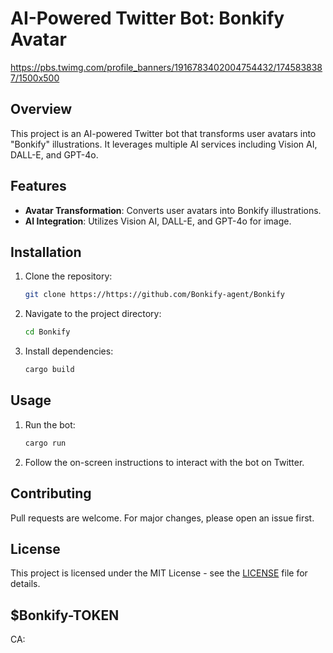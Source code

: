 # AI-Powered Twitter Bot: Bonkify Avatar
https://pbs.twimg.com/profile_banners/1916783402004754432/1745838387/1500x500
## Overview
This project is an AI-powered Twitter bot that transforms user avatars into "Bonkify" illustrations. It leverages multiple AI services including Vision AI, DALL-E, and GPT-4o.

## Features
- **Avatar Transformation**: Converts user avatars into Bonkify illustrations.
- **AI Integration**: Utilizes Vision AI, DALL-E, and GPT-4o for image.

## Installation
1. Clone the repository:
   ```bash
   git clone https://https://github.com/Bonkify-agent/Bonkify
   ```
2. Navigate to the project directory:
   ```bash
   cd Bonkify
   ```
3. Install dependencies:
   ```bash
   cargo build
   ```

## Usage
1. Run the bot:
   ```bash
   cargo run
   ```
2. Follow the on-screen instructions to interact with the bot on Twitter.

## Contributing
Pull requests are welcome. For major changes, please open an issue first.

## License
This project is licensed under the MIT License - see the [LICENSE](LICENSE) file for details.

## $Bonkify-TOKEN
CA:
